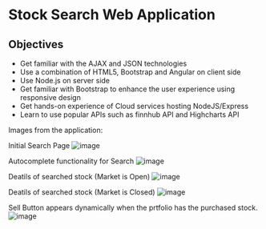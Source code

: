 # Stock Search Web Application

## Objectives
* Get familiar with the AJAX and JSON technologies
* Use a combination of HTML5, Bootstrap and Angular on client side
* Use Node.js on server side
* Get familiar with Bootstrap to enhance the user experience using responsive design
* Get hands-on experience of Cloud services hosting NodeJS/Express
* Learn to use popular APIs such as finnhub API and Highcharts API


Images from the application:

Initial Search Page
![image](https://user-images.githubusercontent.com/96368056/201234756-58279369-84dd-4646-8418-fd3fef30281c.png)

Autocomplete functionality for Search
![image](https://user-images.githubusercontent.com/96368056/201234811-d0bd380a-ef19-4723-be42-f9e211de5b7f.png)


Deatils of searched stock (Market is Open)
![image](https://user-images.githubusercontent.com/96368056/201234866-4318fc16-cf2d-49db-9ae8-707c31ca035a.png)

Deatils of searched stock (Market is Closed)
![image](https://user-images.githubusercontent.com/96368056/201234916-126a6a74-9e2d-444a-99f6-f6f4697db819.png)

Sell Button appears dynamically when the prtfolio has the purchased stock. 
![image](https://user-images.githubusercontent.com/96368056/201235058-4bbcc164-42ae-4ef3-b47e-0dc83ca3b471.png)








